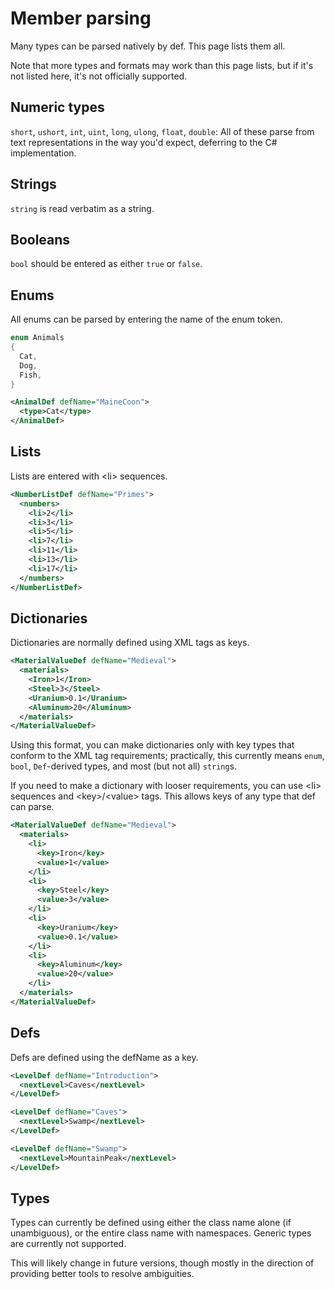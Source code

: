 # Member parsing

Many types can be parsed natively by def. This page lists them all.

Note that more types and formats may work than this page lists, but if it's not listed here, it's not officially supported.

## Numeric types

`short`, `ushort`, `int`, `uint`, `long`, `ulong`, `float`, `double`: All of these parse from text representations in the way you'd expect, deferring to the C# implementation.

## Strings

`string` is read verbatim as a string.

## Booleans

`bool` should be entered as either `true` or `false`.

## Enums

All enums can be parsed by entering the name of the enum token.

```cs
enum Animals
{
  Cat,
  Dog,
  Fish,
}
```
```xml
<AnimalDef defName="MaineCoon">
  <type>Cat</type>
</AnimalDef>
```

## Lists

Lists are entered with &lt;li&gt; sequences.

```xml
<NumberListDef defName="Primes">
  <numbers>
    <li>2</li>
    <li>3</li>
    <li>5</li>
    <li>7</li>
    <li>11</li>
    <li>13</li>
    <li>17</li>
  </numbers>
</NumberListDef>
```

## Dictionaries

Dictionaries are normally defined using XML tags as keys.

```xml
<MaterialValueDef defName="Medieval">
  <materials>
    <Iron>1</Iron>
    <Steel>3</Steel>
    <Uranium>0.1</Uranium>
    <Aluminum>20</Aluminum>
  </materials>
</MaterialValueDef>
```

 Using this format, you can make dictionaries only with key types that conform to the XML tag requirements; practically, this currently means `enum`, `bool`, `Def`-derived types, and most (but not all) `string`s.

 If you need to make a dictionary with looser requirements, you can use &lt;li&gt; sequences and &lt;key&gt;/&lt;value&gt; tags. This allows keys of any type that def can parse.

```xml
<MaterialValueDef defName="Medieval">
  <materials>
    <li>
      <key>Iron</key>
      <value>1</value>
    </li>
    <li>
      <key>Steel</key>
      <value>3</value>
    </li>
    <li>
      <key>Uranium</key>
      <value>0.1</value>
    </li>
    <li>
      <key>Aluminum</key>
      <value>20</value>
    </li>
  </materials>
</MaterialValueDef>
```

## Defs

Defs are defined using the defName as a key.

```xml
<LevelDef defName="Introduction">
  <nextLevel>Caves</nextLevel>
</LevelDef>

<LevelDef defName="Caves">
  <nextLevel>Swamp</nextLevel>
</LevelDef>

<LevelDef defName="Swamp">
  <nextLevel>MountainPeak</nextLevel>
</LevelDef>
```

## Types

Types can currently be defined using either the class name alone (if unambiguous), or the entire class name with namespaces. Generic types are currently not supported.

This will likely change in future versions, though mostly in the direction of providing better tools to resolve ambiguities.